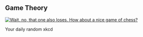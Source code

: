 ## Game Theory
[![Wait, no, that one also loses. How about a nice game of chess?](https://imgs.xkcd.com/comics/game_theory.png)](https://xkcd.com/601/ "Wait, no, that one also loses. How about a nice game of chess?")

Your daily random xkcd
